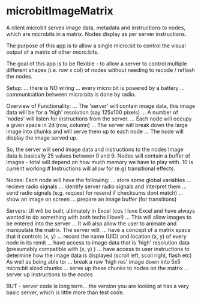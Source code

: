# microbitImageMatrix
A client microbit serves image data, metadata and instructions to nodes, which are microbits in a matrix. 
Nodes display as per server instructions.

The purpose of this app is to allow a single micro:bit to control the visual output of a matrix of other micro:bits.

The goal of this app is to be flexible - to allow a server to control multiple different shapes (i.e. row x col)
of nodes without needing to recode / reflash the nodes.

Setup:
... there is NO wiring
... every micro:bit is powered by a battery
... communication between micro:bits is done by radio.

Overview of Functionality:
... The 'server' will contain image data, this image data will be for a 'high' resolution (say 125x100 pixels)
... A number of 'nodes' will listen for instructions from the server.
... Each node will occupy a given space in 2d (row, column)
... The server will break down the large image into chunks and will serve them up to each node
... The node will display the image served up.

So, the server will send image data and instructions to the nodes
Image data is basically 25 values between 0 and 9.
Nodes will contain a buffer of images - total will depend on how much memory we have to play with.  10 is current working #
Instructions will allow for (e.g) transitional effects.

Nodes:
Each node will have the following:
... store some global variables
... recieve radio signals
... identify server radio signals and interpret them
... send radio signals (e.g. request for resend if checksums dont match)
... show an image on screen
... prepare an image buffer (for transitions)


Servers:
UI will be built, ultimately in Excel (cos I love Excel and have always wanted to do something with both techs I love!)
... This will allow images to be entered into the server
... It will also allow the user to animate and manipulate the matrix.
The server will:
... have a concept of a matrix space that it controls (x, y)
... record the name (UID) and location (x, y) of every node in its remit
... have access to image data that is 'high' resolution data (presumably compatible with (x, y) )
... have access to user instructions to determine how the image data is displayed (scroll left, scoll right, flash etc)
As well as being able to:
... break a raw 'high res' image down into 5x5 micro:bit sized chunks
... serve up these chunks to nodes on the matrix
... server up instructions to the nodes

BUT - server code is long term... the version you are looking at has a very basic server, which is little more
than test code.  




